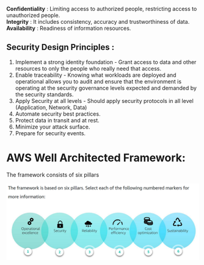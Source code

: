 **Confidentiality** : Limiting access to authorized people, restricting access to unauthorized people.<br>
**Integrity** : It includes consistency, accuracy and trustworthiness of data.<br>
**Availability** : Readiness of information resources.<br>

## Security Design Principles :<br>

1. Implement a strong identity foundation - Grant access to data and other resources to only the people who really need that access.<br>
2. Enable traceability - Knowing what workloads are deployed and operational allows you to audit and ensure that the environment is operating at the security governance levels expected and demanded by the security standards.<br>
3. Apply Security at all levels - Should apply security protocols in all level (Application, Network, Data)<br>
4. Automate security best practices.<br>
5. Protect data in transit and at rest.<br>
6. Minimize your attack surface.<br>
7. Prepare for security events.<br>

# AWS Well Architected Framework:

The framework consists of six pillars 

![Framework](https://github.com/arjun1131/AWS-SAA-C-03-Notes/blob/main/AWS%20Images/6%20pillars%20of%20AWS.png)

